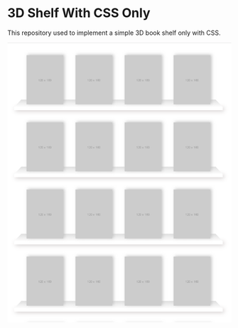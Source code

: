 # 3D Shelf With CSS Only

This repository used to implement a simple 3D book shelf only with CSS.

<img alt="demo" src="./screenshot.png" />